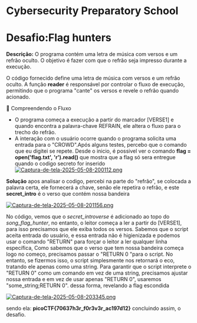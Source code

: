 # Cybersecurity Preparatory School

# Desafio:Flag hunters
**Descrição:** 
O programa contém uma letra de música com versos e um refrão oculto. O objetivo é fazer com que o refrão seja impresso durante a execução.

O código fornecido define uma letra de música com versos e um refrão oculto. A função **reader** é responsável por controlar o fluxo de execução, permitindo que o programa "cante" os versos e revele o refrão quando acionado.

🧠 Compreendendo o Fluxo
- O programa começa a execução a partir do marcador [VERSE1] e quando encontra a palavra-chave REFRAIN, ele altera o fluxo para o trecho do refrão.
- A interação com o usuário ocorre quando o programa solicita uma entrada para o "CROWD".Após alguns testes, percebo que o comando que eu digitei se repete.
 Desde o inicio, é possivel ver o comando 
**flag = open('flag.txt', 'r').read()**
que mostra que a flag só sera entregue quando o codigo secreto for inserido
[![Captura-de-tela-2025-05-08-200112.png](https://i.postimg.cc/pddbtWGF/Captura-de-tela-2025-05-08-200112.png)](https://postimg.cc/18bYGQZm)

**Solução**
apos analisar o codigo, percebi na parte do "refrão", se colocada a palavra certa, ele fornecerá a chave, senão ele repetira o refrão, e este **secret_intro** é o verso que contém nossa bandeira

[![Captura-de-tela-2025-05-08-201156.png](https://i.postimg.cc/65HfmBvS/Captura-de-tela-2025-05-08-201156.png)](https://postimg.cc/KRMTKSQr)

No código, vemos que o *secret_introverse* é adicionado ao topo do *song_flag_hunter*, no entanto, o leitor começa a ler a partir do [VERSE1], para isso precisamos que ele exiba todos os versos.
Sabemos que o script aceita entrada do usuário, e essa entrada não é higienizada e podemos usar o comando "RETURN" para forçar o leitor a ler qualquer linha específica, Como sabemos que o verso que tem nossa bandeira começa logo no começo, precisamos passar o "RETURN 0 "para o script. No entanto, se fizermos isso, o script simplesmente nos retornará o eco, tratando ele apenas como uma string. Para garantir que o script interprete o "RETURN 0" como um comando em vez de uma string, precisamos ajustar nossa entrada e em vez de usar apenas "RETURN 0", usaremos "some_string;RETURN 0".
dessa forma, revelando a flag escondida

[![Captura-de-tela-2025-05-08-203345.png](https://i.postimg.cc/rmJfyxDy/Captura-de-tela-2025-05-08-203345.png)](https://postimg.cc/G84FqBP6)

sendo ela: 
**picoCTF{70637h3r_f0r3v3r_ac197d12}**
concluindo assim, o desafio.
